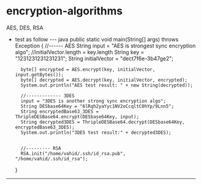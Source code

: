 # encryption-algorithms
AES, DES, RSA

* test as follow
--- java 
    public static void main(String[] args) throws Exception {
        //------ AES
        String input = "AES is strongest sync encryption algo";
        //initialVector.length = key.length
        String key = "1231231231231231";
        String initialVector = "dect7f6e-3b47ge2";

        byte[] encrypted = AES.encrypt(key, initialVector, input.getBytes());
        byte[] decrypted = AES.decrypt(key, initialVector, encrypted);
        System.out.println("AES test result: " + new String(decrypted));

        //------------- 3DES
        input = "3DES is another strong sync encryption algo";
        String DESbase64Key = "6lRqh2yaYyc1NV2oCcqltC0hYp/9Lnn5";
        String encryptedBase63_3DES = ThripleDESBase64.encrypt(DESbase64Key, input);
        String decrypted3DES = ThripleDESBase64.decrypt(DESbase64Key, encryptedBase63_3DES);
        System.out.println("3DES test result:" + decrypted3DES);


        //--------- RSA
        RSA.init("/home/vahid/.ssh/id_rsa.pub", "/home/vahid/.ssh/id_rsa");

    }

---
